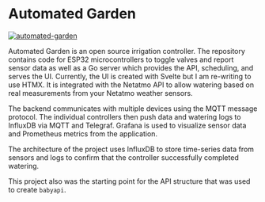 # Automated Garden

[![automated-garden](https://img.shields.io/badge/GitHub-100000?style=for-the-badge&logo=github&logoColor=white)](https://github.com/calvinmclean/automated-garden)

Automated Garden is an open source irrigation controller. The repository contains code for ESP32 microcontrollers to toggle valves and report sensor data as well as a Go server which provides the API, scheduling, and serves the UI. Currently, the UI is created with Svelte but I am re-writing to use HTMX. It is integrated with the Netatmo API to allow watering based on real measurements from your Netatmo weather sensors.

The backend communicates with multiple devices using the MQTT message protocol. The individual controllers then push data and watering logs to InfluxDB via MQTT and Telegraf. Grafana is used to visualize sensor data and Prometheus metrics from the application.

The architecture of the project uses InfluxDB to store time-series data from sensors and logs to confirm that the controller successfully completed watering.

This project also was the starting point for the API structure that was used to create `babyapi`.
